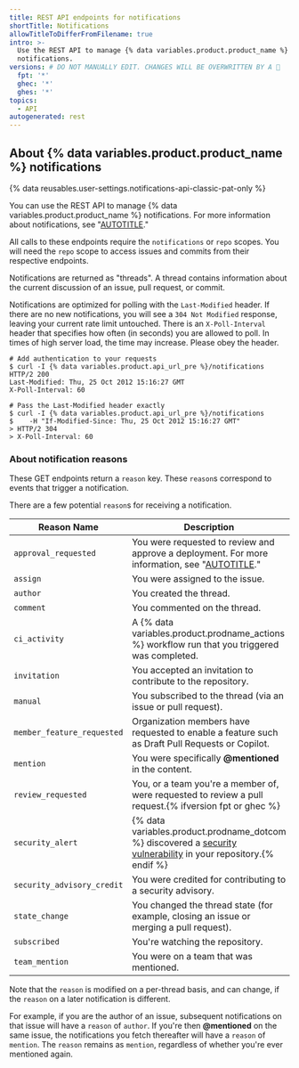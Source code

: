```yaml
---
title: REST API endpoints for notifications
shortTitle: Notifications
allowTitleToDifferFromFilename: true
intro: >-
  Use the REST API to manage {% data variables.product.product_name %}
  notifications.
versions: # DO NOT MANUALLY EDIT. CHANGES WILL BE OVERWRITTEN BY A 🤖
  fpt: '*'
  ghec: '*'
  ghes: '*'
topics:
  - API
autogenerated: rest
---
```


## About {% data variables.product.product_name %} notifications

{% data reusables.user-settings.notifications-api-classic-pat-only %}

You can use the REST API to manage {% data variables.product.product_name %} notifications. For more information about notifications, see "[AUTOTITLE](/account-and-profile/managing-subscriptions-and-notifications-on-github/setting-up-notifications/about-notifications)."

All calls to these endpoints require the `notifications` or `repo` scopes. You will need the `repo` scope to access issues and commits from their respective endpoints.

Notifications are returned as "threads".  A thread contains information about the current discussion of an issue, pull request, or commit.

Notifications are optimized for polling with the `Last-Modified` header.  If there are no new notifications, you will see a `304 Not Modified` response, leaving your current rate limit untouched.  There is an `X-Poll-Interval` header that specifies how often (in seconds) you are allowed to poll.  In times of high server load, the time may increase.  Please obey the header.

``` shell
# Add authentication to your requests
$ curl -I {% data variables.product.api_url_pre %}/notifications
HTTP/2 200
Last-Modified: Thu, 25 Oct 2012 15:16:27 GMT
X-Poll-Interval: 60

# Pass the Last-Modified header exactly
$ curl -I {% data variables.product.api_url_pre %}/notifications
$    -H "If-Modified-Since: Thu, 25 Oct 2012 15:16:27 GMT"
> HTTP/2 304
> X-Poll-Interval: 60
```

### About notification reasons

These GET endpoints return a `reason` key. These `reason`s correspond to events that trigger a notification.

There are a few potential `reason`s for receiving a notification.

Reason Name | Description
------------|------------
`approval_requested` | You were requested to review and approve a deployment. For more information, see "[AUTOTITLE](/actions/managing-workflow-runs/reviewing-deployments)."
`assign` | You were assigned to the issue.
`author` | You created the thread.
`comment` | You commented on the thread.
`ci_activity` | A {% data variables.product.prodname_actions %} workflow run that you triggered was completed.
`invitation` | You accepted an invitation to contribute to the repository.
`manual` | You subscribed to the thread (via an issue or pull request).
`member_feature_requested` | Organization members have requested to enable a feature such as Draft Pull Requests or Copilot.
`mention` | You were specifically **@mentioned** in the content.
`review_requested` | You, or a team you're a member of, were requested to review a pull request.{% ifversion fpt or ghec %}
`security_alert` | {% data variables.product.prodname_dotcom %} discovered a [security vulnerability](/code-security/dependabot/dependabot-alerts/about-dependabot-alerts) in your repository.{% endif %}
`security_advisory_credit` | You were credited for contributing to a security advisory.
`state_change` | You changed the thread state (for example, closing an issue or merging a pull request).
`subscribed` | You're watching the repository.
`team_mention` | You were on a team that was mentioned.

Note that the `reason` is modified on a per-thread basis, and can change, if the `reason` on a later notification is different.

For example, if you are the author of an issue, subsequent notifications on that issue will have a `reason` of `author`. If you're then  **@mentioned** on the same issue, the notifications you fetch thereafter will have a `reason` of `mention`. The `reason` remains as `mention`, regardless of whether you're ever mentioned again.

<!-- Content after this section is automatically generated -->
